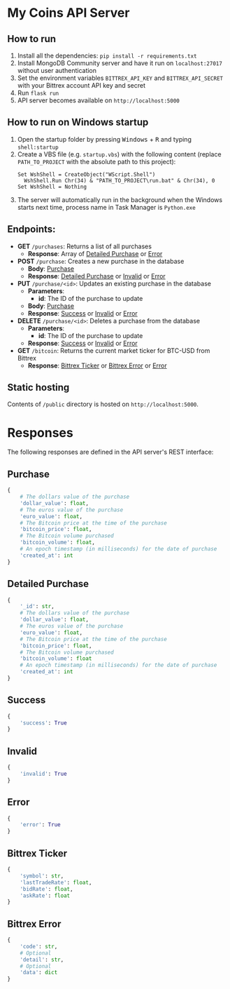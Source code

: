 # My Coins API Server

## How to run
  1. Install all the dependencies: `pip install -r requirements.txt`
  2. Install MongoDB Community server and have it run on `localhost:27017` without user authentication
  3. Set the environment variables `BITTREX_API_KEY` and `BITTREX_API_SECRET` with your Bittrex account API key and secret
  4. Run `flask run`
  5. API server becomes available on `http://localhost:5000`

## How to run on Windows startup
  1. Open the startup folder by pressing <kbd>Windows</kbd> + <kbd>R</kbd> and typing `shell:startup`
  2. Create a VBS file (e.g. `startup.vbs`) with the following content (replace `PATH_TO_PROJECT` with the absolute path to this project):
      ```vbs
      Set WshShell = CreateObject("WScript.Shell")
        WshShell.Run Chr(34) & "PATH_TO_PROJECT\run.bat" & Chr(34), 0
      Set WshShell = Nothing
      ```
  3. The server will automatically run in the background when the Windows starts next time, process name in Task Manager is `Python.exe`

## Endpoints:
  - **GET** `/purchases`: Returns a list of all purchases
    - **Response**: Array of [Detailed Purchase](#detailed-purchase) or [Error](#error)
  - **POST** `/purchase`: Creates a new purchase in the database
    - **Body**: [Purchase](#purchase)
    - **Response**: [Detailed Purchase](#detailed-purchase) or [Invalid](#invalid) or [Error](#error)
  - **PUT** `/purchase/<id>`: Updates an existing purchase in the database
    - **Parameters**:
      - **id**: The ID of the purchase to update
    - **Body**: [Purchase](#purchase)
    - **Response**: [Success](#success) or [Invalid](#invalid) or [Error](#error)
  - **DELETE** `/purchase/<id>`: Deletes a purchase from the database
    - **Parameters**:
      - **id**: The ID of the purchase to update
    - **Response**: [Success](#success) or [Invalid](#invalid) or [Error](#error)
  - **GET** `/bitcoin`: Returns the current market ticker for BTC-USD from Bittrex
    - **Response**: [Bittrex Ticker](#bittrex-ticker) or [Bittrex Error](#bittrex-error) or [Error](#error)

## Static hosting

Contents of `/public` directory is hosted on `http://localhost:5000`.

# Responses

The following responses are defined in the API server's REST interface:

## Purchase

```py
{
    # The dollars value of the purchase
    'dollar_value': float,
    # The euros value of the purchase
    'euro_value': float,
    # The Bitcoin price at the time of the purchase
    'bitcoin_price': float,
    # The Bitcoin volume purchased
    'bitcoin_volume': float,
    # An epoch timestamp (in milliseconds) for the date of purchase
    'created_at': int
}
```

## Detailed Purchase

```py
{
    '_id': str,
    # The dollars value of the purchase
    'dollar_value': float,
    # The euros value of the purchase
    'euro_value': float,
    # The Bitcoin price at the time of the purchase
    'bitcoin_price': float,
    # The Bitcoin volume purchased
    'bitcoin_volume': float
    # An epoch timestamp (in milliseconds) for the date of purchase
    'created_at': int
}
```

## Success

```py
{
    'success': True
}
```

## Invalid

```py
{
    'invalid': True
}
```

## Error

```py
{
    'error': True
}
```

## Bittrex Ticker

```py
{
    'symbol': str,
    'lastTradeRate': float,
    'bidRate': float,
    'askRate': float
}
```

## Bittrex Error

```py
{
    'code': str,
    # Optional
    'detail': str,
    # Optional
    'data': dict
}
```
